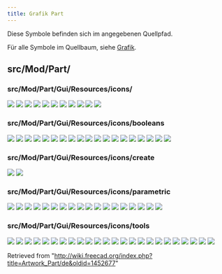 ```yaml
---
title: Grafik Part
---
```

Diese Symbole befinden sich im angegebenen Quellpfad.

Für alle Symbole im Quellbaum, siehe [Grafik](/Artwork/de "Artwork/de").

## src/Mod/Part/

### src/Mod/Part/Gui/Resources/icons/

![](/images/Part_2D_object.svg)
![](/images/Part_3D_object.svg)
![](/images/Part_BoxSelection.svg)
![](/images/Part_Detached.svg)
![](/images/Part_Export.svg)
![](/images/Part_Feature.svg)
![](/images/Part_FeatureImport.svg)
![](/images/Part_Import.svg)
![](/images/Part_SectionCut.svg)
![](/images/PartWorkbench.svg)
![](/images/Preferences-part_design.svg)

### src/Mod/Part/Gui/Resources/icons/booleans

![](/images/Part_BooleanFragments.svg)
![](/images/Part_Booleans.svg)
![](/images/Part_CheckGeometry.svg)
![](/images/Part_Common.svg)
![](/images/Part_Compound.svg)
![](/images/Part_CompoundFilter.svg)
![](/images/Part_CrossSections.svg)
![](/images/Part_Cut.svg)
![](/images/Part_Defeaturing.svg)
![](/images/Part_ExplodeCompound.svg)
![](/images/Part_Fuse.svg)
![](/images/Part_JoinBypass.svg)
![](/images/Part_JoinConnect.svg)
![](/images/Part_JoinCutout.svg)
![](/images/Part_JoinEmbed.svg)
![](/images/Part_Section.svg)
![](/images/Part_Slice.svg)
![](/images/Part_SliceApart.svg)
![](/images/Part_XOR.svg)

### src/Mod/Part/Gui/Resources/icons/create

![](/images/Part_Primitives.svg)
![](/images/Part_Shapebuilder.svg)

### src/Mod/Part/Gui/Resources/icons/parametric

![](/images/Part_Box_Parametric.svg)
![](/images/Part_Circle_Parametric.svg)
![](/images/Part_Cone_Parametric.svg)
![](/images/Part_Cylinder_Parametric.svg)
![](/images/Part_Ellipse_Parametric.svg)
![](/images/Part_Ellipsoid_Parametric.svg)
![](/images/Part_Helix_Parametric.svg)
![](/images/Part_Line_Parametric.svg)
![](/images/Part_Plane_Parametric.svg)
![](/images/Part_Point_Parametric.svg)
![](/images/Part_Polygon_Parametric.svg)
![](/images/Part_Prism_Parametric.svg)
![](/images/Part_Sphere_Parametric.svg)
![](/images/Part_Spiral_Parametric.svg)
![](/images/Part_Spline_Parametric.svg)
![](/images/Part_Torus_Parametric.svg)
![](/images/Part_Tube_Parametric.svg)
![](/images/Part_Wedge_Parametric.svg)

### src/Mod/Part/Gui/Resources/icons/tools

![](/images/Part_Attachment.svg)
![](/images/Part_Chamfer.svg)
![](/images/Part_ColorFace.svg)
![](/images/Part_Element_Copy.svg)
![](/images/Part_Extrude.svg)
![](/images/Part_Fillet.svg)
![](/images/Part_Loft.svg)
![](/images/Part_MakeFace.svg)
![](/images/Part_MakeSolid.svg)
![](/images/Part_Mirror.svg)
![](/images/Part_Offset.svg)
![](/images/Part_Offset2D.svg)
![](/images/Part_PointsFromMesh.svg)
![](/images/Part_ProjectionOnSurface.svg)
![](/images/Part_Refine_Shape.svg)
![](/images/Part_Reverse_Shape.svg)
![](/images/Part_Revolve.svg)
![](/images/Part_RuledSurface.svg)
![](/images/Part_Scale.svg)
![](/images/Part_Shape_from_Mesh.svg)
![](/images/Part_ShapeInfo.svg)
![](/images/Part_Sweep.svg)
![](/images/Part_Thickness.svg)
![](/images/Part_Transformed_Copy.svg)

Retrieved from "<http://wiki.freecad.org/index.php?title=Artwork_Part/de&oldid=1452677>"